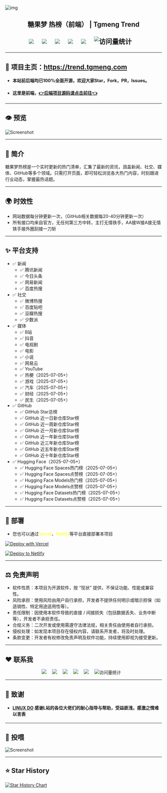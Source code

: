 ![img](https://github-r2.tgmeng.com/github/readme/gihub-readme-head.png)

<h2><div align="center">糖果梦 热榜（前端） | Tgmeng Trend</div>
<div>&nbsp;</div>
<!-- profile logo 个人资料徽标 -->
  <div align="center">
    <a href="https://tgmeng.com"><img src="https://img.shields.io/badge/Home-主页-blue" /></a>&emsp;
    <a href="https://bbs.tgmeng.com"><img src="https://img.shields.io/badge/BBS-论坛-c32136" /></a>&emsp;
    <a href="https://bilibili.tgmeng.com"><img src="https://img.shields.io/badge/Bilibili-B站-8c36db" /></a>&emsp;
    <a href="https://wechat.tgmeng.com"><img src="https://img.shields.io/badge/WeChat-微信-07c160" /></a>&emsp;
    <a href="https://tg.tgmeng.com"><img src="https://img.shields.io/badge/Bilibili-TG-ff69b4" /></a>&emsp;
    <!-- visitor -->
    <img src="https://komarev.com/ghpvc/?username=CandyDream6&label=Views&color=orange&style=flat" alt="访问量统计" />&emsp;
  </div>

---

## 🏩 项目主页：https://trend.tgmeng.com

- <h4>本站前后端均已100%全面开源，欢迎大家Star，Fork，PR，Issues。<br/>

- <h4>这里是前端，<a href="https://github.com/CandyDream6/tgmeng-api" target="_blank">👉后端项目源码请点击前往👈</a>

---

## 👁️ 预览

![Screenshot](https://r2-trend.tgmeng.com/tgmeng-trend/tgmeng-trend-yulan.png)

---

## 📖 简介
糖果梦热榜是一个实时更新的热门清单，汇集了最新的资讯，涵盖新闻、社交、媒体、GitHub等多个领域。只需打开页面，即可轻松浏览各大热门内容，时刻跟进行业动态，掌握最热话题。

---
## 🌍 时效性
- 网站数据每分钟更新一次，（GitHub相关数据每20-40分钟更新一次）
- 所有接口均来自官方，无任何第三方中转，主打无情铁手，AA接W接A接无情铁手接外圈刮接一刀斩

---

## ✨ 平台支持

- ✅ 新闻
  - ✅ 腾讯新闻 
  - ✅ 今日头条
  - ✅ 网易新闻
  - ✅ 百度热搜
- ✅ 社交
  - ✅ 微博热搜
  - ✅ 百度贴吧
  - ✅ 豆瓣热搜
  - ✅ 少数派
- ✅ 媒体
  - ✅ B站
  - ✅ 抖音
  - ✅ 电视剧
  - ✅ 电影
  - ✅ 小说
  - ✅ 网易云
  - ✅ YouTube
  - ✅ 热梗（2025-07-05+）
  - ✅ 游戏（2025-07-05+）
  - ✅ 汽车（2025-07-05+）
  - ✅ 财经（2025-07-05+）
  - ✅ 民生（2025-07-05+）
- ✅ GitHub 
  - ✅ GitHub Star总榜
  - ✅ GitHub 近一日新仓库Star榜
  - ✅ GitHub 近一周新仓库Star榜
  - ✅ GitHub 近一月新仓库Star榜
  - ✅ GitHub 近一年新仓库Star榜
  - ✅ GitHub 近三年新仓库Star榜
  - ✅ GitHub 近五年新仓库Star榜
  - ✅ GitHub 近十年新仓库Star榜
- ✅ Hugging Face（2025-07-05+）
  - ✅  Hugging Face Spaces热门榜（2025-07-05+）
  - ✅  Hugging Face Spaces点赞榜（2025-07-05+）
  - ✅  Hugging Face Models热门榜（2025-07-05+）
  - ✅  Hugging Face Models点赞榜（2025-07-05+）
  - ✅  Hugging Face Datasets热门榜（2025-07-05+）
  - ✅  Hugging Face Datasets点赞榜（2025-07-05+）

---
## 🗼 部署

- 您也可以通过<span style="color:yellow">Vercel</span>、<span style="color:yellow">Netlify</span>等平台直接部署本项目

[![Deploy with Vercel](https://vercel.com/button)](https://vercel.com/new/clone?repository-url=https://github.com/CandyDream6/tgmeng-top-search-frontend)

[![Deploy to Netlify](https://www.netlify.com/img/deploy/button.svg)](https://app.netlify.com/start/deploy?repository=https://github.com/CandyDream6/tgmeng-top-search-frontend)

---

## ⚖️ 免责声明

- 软件性质：本项目为开源软件，按 “现状” 提供，不保证功能、性能或兼容性。
- 风险承担：使用风险由用户自行承担，开发者不提供任何明示或暗示担保（如适销性、特定用途适用性等）。
- 责任限制：因使用本软件导致的直接 / 间接损失（包括数据丢失、业务中断等），开发者不承担责任。
- 合规义务：二次开发或使用需遵守法律法规，相关责任由使用者自行承担。
- 侵权处理：如发现本项目存在侵权内容，请联系开发者，将及时处理。
- 条款变更：开发者有权修改免责声明及软件功能，持续使用即视为接受更新。
---

## ❤️ 联系我

<div align="center">
    <a href="https://tgmeng.com"><img src="https://img.shields.io/badge/Home-主页-blue" /></a>&emsp;
    <a href="https://bbs.tgmeng.com"><img src="https://img.shields.io/badge/BBS-论坛-c32136" /></a>&emsp;
    <a href="https://bilibili.tgmeng.com"><img src="https://img.shields.io/badge/Bilibili-B站-8c36db" /></a>&emsp;
    <a href="https://wechat.tgmeng.com"><img src="https://img.shields.io/badge/WeChat-微信-07c160" /></a>&emsp;
    <a href="https://tg.tgmeng.com"><img src="https://img.shields.io/badge/Bilibili-TG-ff69b4" /></a>&emsp;
    <!-- visitor -->
    <img src="https://komarev.com/ghpvc/?username=CandyDream6&label=Views&color=orange&style=flat" alt="访问量统计" />&emsp;
  </div>

---

## 💐 致谢

- <h4>  <a href="https://linux.do" target="_blank">LINUX DO</a> 感谢L站的各位大佬们的耐心指导与帮助，受益匪浅，感激之情难以言表

---

## 🧧 投喂

![Screenshot](https://github-r2.tgmeng.com/github/readme/donate.png)

---

## ⭐ Star History

<a href="https://www.star-history.com/#CandyDream6/tgmeng-api&CandyDream6/tgmeng-top-search-frontend&Date">
 <picture>
   <source media="(prefers-color-scheme: dark)" srcset="https://api.star-history.com/svg?repos=CandyDream6/tgmeng-api,CandyDream6/tgmeng-top-search-frontend&type=Date&theme=dark" />
   <source media="(prefers-color-scheme: light)" srcset="https://api.star-history.com/svg?repos=CandyDream6/tgmeng-api,CandyDream6/tgmeng-top-search-frontend&type=Date" />
   <img alt="Star History Chart" src="https://api.star-history.com/svg?repos=CandyDream6/tgmeng-api,CandyDream6/tgmeng-top-search-frontend&type=Date" />
 </picture>
</a>